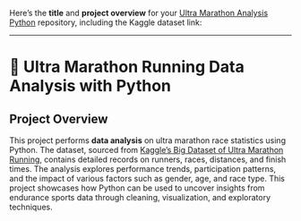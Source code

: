 Here’s the **title** and **project overview** for your [Ultra Marathon Analysis Python](https://github.com/jnguyening/Ultra_Marathon_Analysis_Python) repository, including the Kaggle dataset link:

---

# 🏃 Ultra Marathon Running Data Analysis with Python

## Project Overview

This project performs **data analysis** on ultra marathon race statistics using Python. The dataset, sourced from [Kaggle’s Big Dataset of Ultra Marathon Running](https://www.kaggle.com/datasets/aiaiaidavid/the-big-dataset-of-ultra-marathon-running/data), contains detailed records on runners, races, distances, and finish times. The analysis explores performance trends, participation patterns, and the impact of various factors such as gender, age, and race type. This project showcases how Python can be used to uncover insights from endurance sports data through cleaning, visualization, and exploratory techniques.
